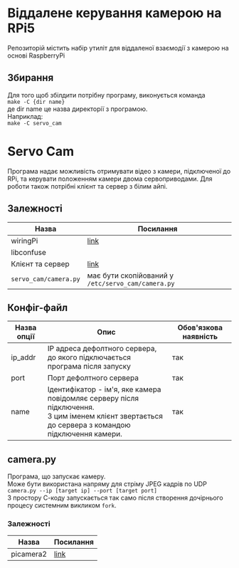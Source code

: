 <h1>Віддалене керування камерою на RPi5</h1>
<p>Репозиторій містить набір утиліт для віддаленої взаємодії з камерою на основі RaspberryPi</p>

<h2>Збирання</h2>
<p>Для того щоб збілдити потрібну програму, виконується команда<br>
<code>make -C {dir name}</code><br>
де dir name це назва директорії з програмою.<br>
Наприклад:<br>
<code>make -C servo_cam</code></p>

<h1>Servo Cam</h1>
<p>Програма надає можливість отримувати відео з камери, підключеної до RPi, та керувати положенням камери двома сервоприводами. Для роботи також потрібні клієнт та сервер з білим айпі.</p>

<h2>Залежності</h2>
<table>
    <thead>
        <tr>
            <th>Назва</th>
            <th>Посилання</th>
        </tr>
    </thead>
    <tbody>
        <tr>
            <td>wiringPi</td>
            <td><a href=https://github.com/WiringPi/WiringPi/releases>link</a></td>
        </tr>
        <tr>
            <td>libconfuse</td>
            <td></td>
        </tr>
        <tr>
            <td>Клієнт та сервер</td>
            <td><a href=https://github.com/oleksandr-valentirov/remote_cam_app>link</a></td>
        </tr>
        <tr>
            <td><code>servo_cam/camera.py</code></td>
            <td>має бути скопійований у <code>/etc/servo_cam/camera.py</code></td>
        </tr>
    </tbody>
</table>

<h2>Конфіг-файл</h2>
<table>
    <thead>
        <tr>
            <th>Назва опції</th>
            <th>Опис</th>
            <th>Обов'язкова наявність</th>
        </tr>
    </thead>
    <tbody>
        <tr>
            <td>ip_addr</td>
            <td>IP адреса дефолтного сервера,<br>до якого підключається програма після запуску</td>
            <td>так</td>
        </tr>
        <tr>
            <td>port</td>
            <td>Порт дефолтного сервера</td>
            <td>так</td>
        </tr>
        <tr>
            <td>name</td>
            <td>Ідентифікатор - ім'я, яке камера повідомляє серверу після підключення.<br> З цим іменем клієнт звертається до сервера з командою підключення камери.</td>
            <td>так</td>
        </tr>
    </tbody>
</table>

<h2>camera.py</h2>
<p>Програма, що запускає камеру.<br>
Може бути використана напряму для стріму JPEG кадрів по UDP<br>
<code>camera.py --ip [target ip] --port [target port]</code><br>
З простору С-коду запускається так само після створення дочірнього процесу системним викликом <code>fork</code>.</p>

<h3>Залежності</h3>
<table>
    <thead>
        <tr>
            <th>Назва</th>
            <th>Посилання</th>
        </tr>
    </thead>
    <tbody>
        <tr>
            <td>picamera2</td>
            <td><a href="https://datasheets.raspberrypi.com/camera/picamera2-manual.pdf">link</a></td>
        </tr>
    </tbody>
</table>

